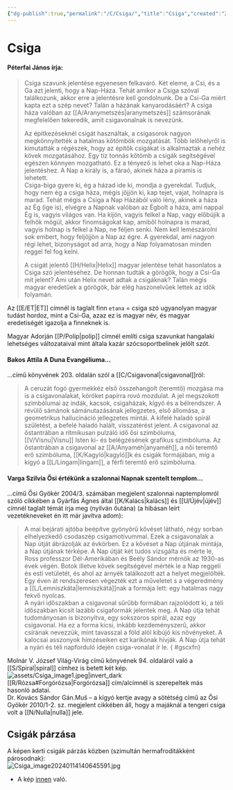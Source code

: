 ```yaml
---
{"dg-publish":true,"permalink":"/C/Csiga/","title":"Csiga","created":"2023-11-18T09:03","updated":"2024-12-27T10:21"}
---
```



# Csiga

#### Péterfai János írja:

> Csiga szavunk jelentése egyenesen felkavaró. Két eleme, a Csi, és a Ga azt jelenti, hogy a Nap-Háza. Tehát amikor a Csiga szóval találkozunk, akkor erre a jelentésre kell gondolnunk. De a Csi-Ga miért kapta ezt a szép nevet? Talán a házának kanyarodásáért? A csiga háza valóban az [[A/Aranymetszés\|aranymetszés]] számsorának megfelelően tekeredik, amit csigavonalnak is nevezünk.  
>
> Az építkezéseknél csigát használtak, a csigasorok nagyon megkönnyítették a hatalmas kőtömbök mozgatását. Több lelőhelyről is kimutatták a régészek, hogy az építők csigákat is alkalmaztak a nehéz kövek mozgatásához. Egy tíz tonnás kőtömb a csigák segítségével egészen könnyen mozgatható. Ez a tényező is lehet oka a Nap-Háza jelentéshez. A Nap a király is, a fáraó, akinek háza a piramis is lehetett.  
> Csiga-biga gyere ki, ég a házad ide ki, mondja a gyerekdal. Tudjuk, hogy nem ég a csiga háza, mégis jöjjön ki, kap tejet, vajat, holnapra is marad. Tehát mégis a Csiga a Nap Házából való lény, akinek a háza az Ég (ige is), elvégre a Napnak valóban az Égbolt a háza, ami nappal Ég is, vagyis világos van. Ha kijön, vagyis felkel a Nap, vagy előbújik a felhők mögül, akkor finomságokat kap, amiből holnapra is marad, vagyis holnap is felkel a Nap, ne féljen senki. Nem kell lemészárolni sok embert, hogy feljöjjön a Nap az égre. A gyerekdal, ami nagyon régi lehet, bizonyságot ad arra, hogy a Nap folyamatosan minden reggel fel fog kelni.
>
> A csigát jelentő [[H/Helix\|Helix]] magyar jelentése tehát hasonlatos a Csiga szó jelentéséhez. De honnan tudták a görögök, hogy a Csi-Ga mit jelent? Ami után Helix nevet adtak a csigáknak? Talán mégis magyar eredetűek a görögök, bár elég haszonelvűek lettek az idők folyamán.  

Az [[E/ET\|ET]] címnél is taglalt finn `etana` = csiga szó ugyanolyan magyar tudást hordoz, mint a Csi-Ga, azaz ez is magyar név, és magyar eredetiségét igazolja a finneknek is.  

Magyar Adorján [[P/Polip\|polip]] címnél említi csiga szavunkat hangalaki lehetséges változataival mint általa kazár szócsoportbelinek jelölt szót.  

#### Bakos Attila A Duna Evangéliuma...

...című könyvének 203. oldalán szól a [[C/Csigavonal\|csigavonal]]ról:  
> A ceruzát fogó gyermekkéz első összehangolt (teremtő) mozgása ma is a csigavonalakat, köröket papírra rovó mozdulat. A jel megszokott szimbólumai az indák, kacsok, csigaházak, kígyó és a bélrendszer. A révülő sámánok sámánutazásának jellegzetes, első állomása, a geometrikus hallucináció jellegzetes mintái. A kifelé haladó spirál születést, a befelé haladó halált, visszatérést jelent. A csigavonal az őstantrában a ritmikusan pulzáló idő ősi szimbóluma, [[V/Visnu\|Visnu]] Isten ki- és belégzésének grafikus szimbóluma. Az őstantrában a csigavonal az [[A/Anyaméh\|anyaméh]], a női teremtő erő szimbóluma, [[K/Kagyló\|kagyló]]k és csigák formájában, míg a kígyó a [[L/Lingam\|lingam]], a férfi teremtő erő szimbóluma.  

#### Varga Szilvia Ősi értékünk a szalonnai Napnak szentelt templom...  

...című Ősi Gyökér 2004/3. számában megjelent szalonnai naptemplomról szóló cikkében a Gyárfás Ágnes által [[K/Kalács\|kalács]] és [[U/Újév\|újév]] címnél taglalt témát írja meg (nyilván őutána) (a hibásan leírt vezetékneveket én itt már javítva adom):  
> A mai bejárati ajtóba beépítve gyönyörű kővéset látható, négy sorban elhelyezkedő csodaszép csigamotívummal. Ezek a csigavonalak a Nap útját ábrázolják az évkörben. Ez a kővéset a Nap útjának mintája, a Nap útjának térképe. A Nap útját két tudós vizsgálta és mérte le, Ross professzor Dél-Amerikában és Beély Sándor mérnök az 1930-as évek végén. Botok illetve kövek segítségével mérték le a Nap reggeli és esti vetületét, és ahol az árnyék találkozott azt a helyet megjelölték. Egy éven át rendszeresen végezték ezt a műveletet s a végeredmény a [[L/Lemniszkáta\|lemniszkátá]]nak a formája lett: egy hatalmas nagy fekvő nyolcas.  
> A nyári időszakban a csigavonal sűrűbb formában rajzolódott ki, a téli időszakban kicsit lazább csigaformák jelentek meg. A Nap útja tehát tudományosan is bizonyítva, egy sokszoros spirál, azaz egy csigavonal. Ha ez a forma kicsi, inkább kezdeményszerű, akkor csírának nevezzük, mint tavasszal a föld alól kibújó kis növényeket. A kalocsai asszonyok hímzéseiken ezt karikónak hívják. A Nap útja tehát a nyári és téli napforduló idején csiga-vonalat ír le.  { #gscxfn}


Molnár V. József Világ-Virág című könyvének 94. oldaláról való a [[S/Spiral\|spiral]] címhez is betett két kép.  
![assets/Csiga_image1.jpeg|invert_dark](/img/user/C/assets/Csiga_image1.jpeg)  
[[R/Rózsa#Forgórózsa\|Forgórózsa]] cím/alcímnél is szerepeltek más hasonló adatai.  
Dr. Kovács Sándor Gán.Muš – a kígyó kertje avagy a sötétség című az Ősi Gyökér 2010/1-2. sz. megjelent cikkében áll, hogy a majáknál a tengeri csiga volt a [[N/Nulla\|nulla]] jele.  

## Csigák párzása

A képen kerti csigák párzás közben (szimultán hermafroditákként párosodnak):  
![Csiga_image20240114140645591.jpg](/img/user/C/assets/Csiga_image20240114140645591.jpg)  
- A kép [innen](https://en.wikipedia.org/wiki/Hermaphrodite) való.